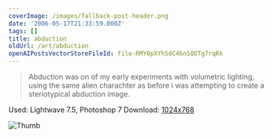 ```yaml
---
coverImage: /images/fallback-post-header.png
date: '2006-05-17T21:33:59.000Z'
tags: []
title: abduction
oldUrl: /art/abduction
openAIPostsVectorStoreFileId: file-RMY0pXYhSdC46n1QOTg7rqRk
---
```


> Abduction was on of my early experiments with volumetric lighting, using the same alien charachter as before i was attempting to create a steriotypical abduction image.

Used: Lightwave 7.5, Photoshop 7
Download: [1024x768](https://www.mikecann.co.uk/Images/Art-Full/abduction.jpg)

![Thumb](https://www.mikecann.co.uk/Images/Art-Thumbs/abduction.gif "Thumb")

